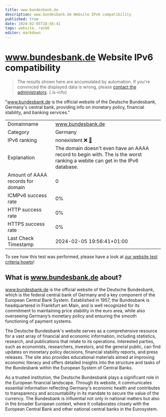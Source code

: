 ```yaml
---
title: www.bundesbank.de
description: www.bundesbank.de Website IPv6 compatibility
published: true
date: 2024-02-05T18:56:41
tags: website, rank6
editor: markdown
---
```


# www.bundesbank.de Website IPv6 compatibility

> The results shown here are accumulated by automation. If you're convinced the displayed data is wrong, please [contact the administrators](/howto/chat). 
{.is-info}

"www.bundesbank.de is the official website of the Deutsche Bundesbank, Germany's central bank, providing info on monetary policy, financial stability, and banking services."


|   |   |
| - | - |
| Domainname | www.bundesbank.de
| Category | Germany |
| IPv6 ranking | nonexistent :x: [🔗](/howto/ranking) |
| Explanation | The domain doesn't even have an AAAA record to begin with. The is the worst ranking a webite can get in the IPv6 database. |
| Amount of AAAA records for domain | 0 |
| ICMPv6 success rate | 0%|
| HTTP success rate | 0% |
| HTTPS success rate | 0% |
| Last Check Timestamp | 2024-02-05 19:56:41+01:00 |

To see how this test was performed, please have a look at [our website test criteria howto](/howto/testcriteria/website)!


## What is www.bundesbank.de about?
www.bundesbank.de is the official website of the Deutsche Bundesbank, which is the federal central bank of Germany and a key component of the European Central Bank System. Established in 1957, the Bundesbank is headquartered in Frankfurt am Main, and is well recognized for its commitment to maintaining price stability in the euro area, while also overseeing Germany’s monetary policy and ensuring the smooth functioning of payment systems.

The Deutsche Bundesbank's website serves as a comprehensive resource for a vast array of financial and economic information, including statistics, research, and publications that relate to its operations. Interested parties, such as economists, researchers, investors, and the general public, can find updates on monetary policy decisions, financial stability reports, and press releases. The site also provides educational materials aimed at improving economic literacy and offers detailed insights into the structure and tasks of the Bundesbank within the European System of Central Banks.

As a trusted institution, the Deutsche Bundesbank plays a significant role in the European financial landscape. Through its website, it communicates essential information reflecting Germany's economic health and contributes to transparency and accountability in its mandate to secure the value of the currency. The Bundesbank is influential not only in national matters but also in the broader European context, where it collaborates closely with the European Central Bank and other national central banks in the Eurosystem.


